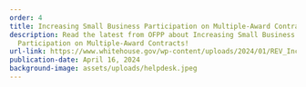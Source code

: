 ```yaml
---
order: 4
title: Increasing Small Business Participation on Multiple-Award Contracts
description: Read the latest from OFPP about Increasing Small Business
  Participation on Multiple-Award Contracts!
url-link: https://www.whitehouse.gov/wp-content/uploads/2024/01/REV_Increasing-Opportunities-to-Small-Businesses-under-MACs-CATS-Final-Copy-1-25-24.pdf
publication-date: April 16, 2024
background-image: assets/uploads/helpdesk.jpeg
---
```

